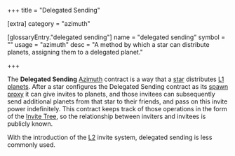 +++
title = "Delegated Sending"

[extra]
category = "azimuth"

[glossaryEntry."delegated sending"]
name = "delegated sending"
symbol = ""
usage = "azimuth"
desc = "A method by which a star can distribute planets, assigning them to a delegated planet."

+++

The **Delegated Sending** [Azimuth](/glossary/azimuth) contract is a way that a [star](/glossary/star ) distributes [L1](/glossary/azimuth) [planets](/glossary/planet). After a star configures the Delegated Sending contract as its [spawn proxy](/glossary/proxies) it can give invites to planets, and those invitees can subsequently send additional planets from that star to their friends, and pass on this invite power indefinitely. This contract keeps track of those operations in the form of the [Invite Tree](/glossary/invite-tree), so the relationship between inviters and invitees is publicly known.

With the introduction of the [L2](/glossary/rollups) invite system, delegated sending is less commonly used.
